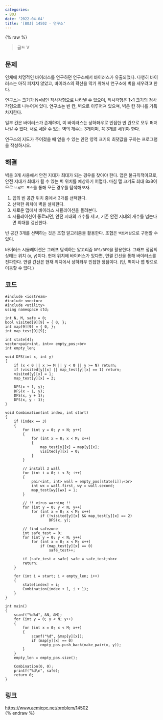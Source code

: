 ```yaml
---
categories:
- BOJ
date: '2022-04-04'
title: '[BOJ] 14502 - 연구소'
---
```


{% raw %}
> 골드 V<br>

## 문제
인체에 치명적인 바이러스를 연구하던 연구소에서 바이러스가 유출되었다. 다행히 바이러스는 아직 퍼지지 않았고, 바이러스의 확산을 막기 위해서 연구소에 벽을 세우려고 한다.

연구소는 크기가 N×M인 직사각형으로 나타낼 수 있으며, 직사각형은 1×1 크기의 정사각형으로 나누어져 있다. 연구소는 빈 칸, 벽으로 이루어져 있으며, 벽은 칸 하나를 가득 차지한다.

일부 칸은 바이러스가 존재하며, 이 바이러스는 상하좌우로 인접한 빈 칸으로 모두 퍼져나갈 수 있다. 새로 세울 수 있는 벽의 개수는 3개이며, 꼭 3개를 세워야 한다.

연구소의 지도가 주어졌을 때 얻을 수 있는 안전 영역 크기의 최댓값을 구하는 프로그램을 작성하시오.

## 해결
벽을 3개 사용해서 안전 지대가 최대가 되는 경우를 찾아야 한다. 맵은 불규칙적이므로, 안전 지대가 최대가 될 수 있는 벽 위치를 예상하기 어렵다. 마침 맵 크기도 최대 8x8이므로 `브루트 포스`를 통해 모든 경우를 탐색해보자.

1. 맵의 빈 공간 위치 중에서 3개를 선택한다.
2. 선택한 위치에 벽을 설치한다.
3. 새로운 맵에서 바이러스 시뮬레이션을 돌려본다.
4. 시뮬레이션이 종료되면, 안전 지대의 개수를 세고, 기존 안전 지대의 개수를 넘는다면 최대를 갱신한다.

빈 공간 3개를 선택하는 것은 조합 알고리즘을 활용한다. 조합은 `백트래킹`으로 구현할 수 있다.

바이러스 시뮬레이션은 그래프 탐색하는 알고리즘 `DFS/BFS`을 활용한다. 그래프 정점의 상태는 위치 (x, y)이다. 현재 위치에 바이러스가 있다면, 연결 간선을 통해 바이러스를 전파한다. 연결 간선은 현재 위치에서 상하좌우 인접한 정점이다. (단, 벽이나 맵 밖으로 이동할 수 없다.)

## 코드
```
#include <iostream>
#include <vector>
#include <utility>
using namespace std;

int N, M, safe = 0;
bool visited[9][9] = { 0, };
int map[9][9] = { 0, };
int map_test[9][9];

int state[4];
vector<pair<int, int>> empty_pos;<br>
int empty_len;

void DFS(int x, int y)
{
	if (x < 0 || x >= M || y < 0 || y >= N) return;
	if (visited[y][x] || map_test[y][x] == 1) return;
	visited[y][x] = 1;
	map_test[y][x] = 2;

	DFS(x + 1, y);
	DFS(x - 1, y);
	DFS(x, y + 1);
	DFS(x, y - 1);
}

void Combination(int index, int start)
{
	if (index == 3)
	{
		for (int y = 0; y < N; y++)
		{
			for (int x = 0; x < M; x++)
			{
				map_test[y][x] = map[y][x];
				visited[y][x] = 0;
			}
		}		

		// install 3 wall
		for (int i = 0; i < 3; i++)
		{
			pair<int, int> wall = empty_pos[state[i]];<br>
			int wx = wall.first, wy = wall.second;
			map_test[wy][wx] = 1;
		}
		
		// !! virus warning !!
		for (int y = 0; y < N; y++)
			for (int x = 0; x < M; x++)
				if (!visited[y][x] && map_test[y][x] == 2)
					DFS(x, y);

		// find safezone
		int safe_test = 0;
		for (int y = 0; y < N; y++)
			for (int x = 0; x < M; x++)
				if (map_test[y][x] == 0)
					safe_test++;

		if (safe_test > safe) safe = safe_test;<br>
		return;
	}

	for (int i = start; i < empty_len; i++)
	{
		state[index] = i;
		Combination(index + 1, i + 1);
	}
}

int main()
{
	scanf("%d%d", &N, &M);
	for (int y = 0; y < N; y++)
	{
		for (int x = 0; x < M; x++)
		{
			scanf("%d", &map[y][x]);
			if (map[y][x] == 0)
				empty_pos.push_back(make_pair(x, y));
		}
	}
	empty_len = empty_pos.size();

	Combination(0, 0);
	printf("%d\n", safe);
	return 0;
}
```

## 링크
https://www.acmicpc.net/problem/14502<br>
{% endraw %}